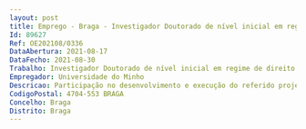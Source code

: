```yaml
--- 
layout: post
title: Emprego - Braga - Investigador Doutorado de nível inicial em regime de direito privado
Id: 89627
Ref: OE202108/0336
DataAbertura: 2021-08-17
DataFecho: 2021-08-30
Trabalho: Investigador Doutorado de nível inicial em regime de direito privado
Empregador: Universidade do Minho
Descricao: Participação no desenvolvimento e execução do referido projeto e em atividades científicas e técnicas conexas
CodigoPostal: 4704-553 BRAGA
Concelho: Braga
Distrito: Braga
--- 
```

